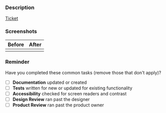 ### Description
<!--- Describe your changes in detail -->

[Ticket](<!-- Add link to the corresponding ticket -->)

### Screenshots

| Before | After |
| ------ | ----- |
|        |       |

### Reminder
Have you completed these common tasks (remove those that don't apply)?

- [ ] **Documentation** updated or created
- [ ] **Tests** written for new or updated for existing functionality
- [ ] **Accessibility** checked for screen readers and contrast
- [ ] **Design Review** ran past the designer 
- [ ] **Product Review** ran past the product owner
